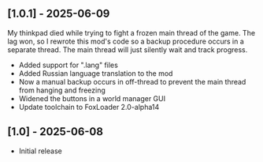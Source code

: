 
## [1.0.1] - 2025-06-09
My thinkpad died while trying to fight a frozen main thread of the game.
The lag won, so I rewrote this mod's code so a backup procedure occurs in a separate thread.
The main thread will just silently wait and track progress.

- Added support for ".lang" files
- Added Russian language translation to the mod
- Now a manual backup occurs in off-thread to prevent the main thread from hanging and freezing
- Widened the buttons in a world manager GUI
- Update toolchain to FoxLoader 2.0-alpha14

## [1.0] - 2025-06-08
- Initial release